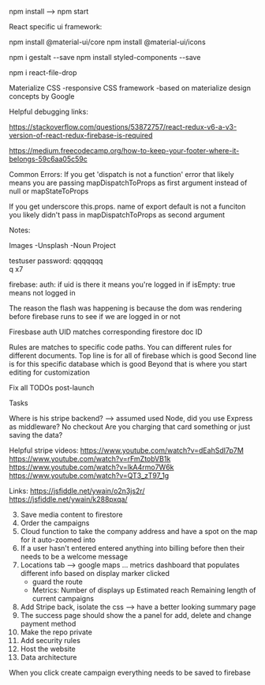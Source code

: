 npm install --> npm start

React specific ui framework:

npm install @material-ui/core
npm install @material-ui/icons


npm i gestalt --save
npm install styled-components --save


npm i react-file-drop


Materialize CSS
-responsive CSS framework
-based on materialize design concepts by Google

Helpful debugging links:

https://stackoverflow.com/questions/53872757/react-redux-v6-a-v3-version-of-react-redux-firebase-is-required

https://medium.freecodecamp.org/how-to-keep-your-footer-where-it-belongs-59c6aa05c59c

Common Errors:
If you get 'dispatch is not a function' error that likely means you are passing mapDispatchToProps as first argument instead of null or mapStateToProps

If you get underscore this.props. name of export default is not a funciton you likely didn't pass in mapDispatchToProps as second argument


Notes:

Images
-Unsplash
-Noun Project

testuser password: qqqqqqq  
q x7

firebase: auth: if uid is there it means you're logged in
  if isEmpty: true means not logged in

The reason the flash was happening is because the dom was rendering before firebase runs to see if we are logged in or not

Firesbase auth UID matches corresponding firestore doc ID

Rules are matches to specific code paths. You can different rules for different documents.
  Top line is for all of firebase which is good
  Second line is for this specific database which is good
  Beyond that is where you start editing for customization



Fix all TODOs post-launch




Tasks


Where is his stripe backend? --> assumed used Node, did you use Express as middleware?
No checkout
Are you charging that card something or just saving the data?

Helpful stripe videos:
https://www.youtube.com/watch?v=dEahSdI7p7M
https://www.youtube.com/watch?v=rFmZtobVB1k
https://www.youtube.com/watch?v=lkA4rmo7W6k
https://www.youtube.com/watch?v=QT3_zT97_1g

Links:
https://jsfiddle.net/ywain/o2n3js2r/
https://jsfiddle.net/ywain/k288pxqa/


3. Save media content to firestore
4. Order the campaigns
5. Cloud function to take the company address and have a spot on the map for it auto-zoomed into
6. If a user hasn't entered entered anything into billing before then their needs to be a welcome message
7. Locations tab --> google maps ... metrics dashboard that populates different info based on display marker clicked
    - guard the route
    - Metrics:
      Number of displays up
      Estimated reach
      Remaining length of current campaigns
9. Add Stripe back, isolate the css --> have a better looking summary page
11. The success page should show the a panel for add, delete and change payment method
13. Make the repo private
14. Add security rules
15. Host the website
16. Data architecture

When you click create campaign everything needs to be saved to firebase

